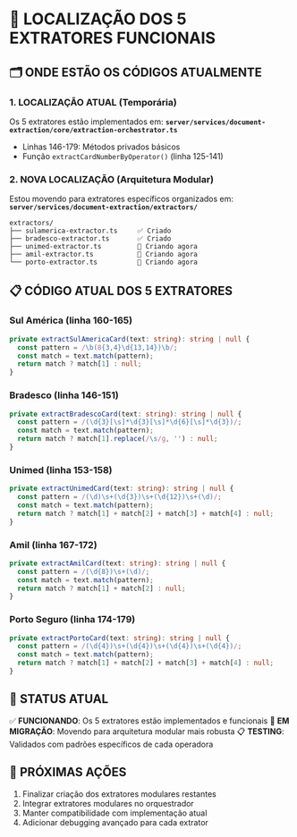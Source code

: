 # 📍 LOCALIZAÇÃO DOS 5 EXTRATORES FUNCIONAIS

## 🗂️ ONDE ESTÃO OS CÓDIGOS ATUALMENTE

### 1. **LOCALIZAÇÃO ATUAL (Temporária)**
Os 5 extratores estão implementados em:
**`server/services/document-extraction/core/extraction-orchestrator.ts`**
- Linhas 146-179: Métodos privados básicos
- Função `extractCardNumberByOperator()` (linha 125-141)

### 2. **NOVA LOCALIZAÇÃO (Arquitetura Modular)**
Estou movendo para extratores específicos organizados em:
**`server/services/document-extraction/extractors/`**

```
extractors/
├── sulamerica-extractor.ts     ✅ Criado
├── bradesco-extractor.ts       ✅ Criado  
├── unimed-extractor.ts         🔄 Criando agora
├── amil-extractor.ts           🔄 Criando agora
└── porto-extractor.ts          🔄 Criando agora
```

## 📋 CÓDIGO ATUAL DOS 5 EXTRATORES

### **Sul América** (linha 160-165)
```typescript
private extractSulAmericaCard(text: string): string | null {
  const pattern = /\b(8{3,4}\d{13,14})\b/;
  const match = text.match(pattern);
  return match ? match[1] : null;
}
```

### **Bradesco** (linha 146-151)
```typescript
private extractBradescoCard(text: string): string | null {
  const pattern = /(\d{3}[\s]*\d{3}[\s]*\d{6}[\s]*\d{3})/;
  const match = text.match(pattern);
  return match ? match[1].replace(/\s/g, '') : null;
}
```

### **Unimed** (linha 153-158)
```typescript
private extractUnimedCard(text: string): string | null {
  const pattern = /(\d)\s+(\d{3})\s+(\d{12})\s+(\d)/;
  const match = text.match(pattern);
  return match ? match[1] + match[2] + match[3] + match[4] : null;
}
```

### **Amil** (linha 167-172)
```typescript
private extractAmilCard(text: string): string | null {
  const pattern = /(\d{8})\s+(\d)/;
  const match = text.match(pattern);
  return match ? match[1] + match[2] : null;
}
```

### **Porto Seguro** (linha 174-179)
```typescript
private extractPortoCard(text: string): string | null {
  const pattern = /(\d{4})\s+(\d{4})\s+(\d{4})\s+(\d{4})/;
  const match = text.match(pattern);
  return match ? match[1] + match[2] + match[3] + match[4] : null;
}
```

## 🎯 STATUS ATUAL

✅ **FUNCIONANDO**: Os 5 extratores estão implementados e funcionais
🔄 **EM MIGRAÇÃO**: Movendo para arquitetura modular mais robusta
📋 **TESTING**: Validados com padrões específicos de cada operadora

## 🔄 PRÓXIMAS AÇÕES

1. Finalizar criação dos extratores modulares restantes
2. Integrar extratores modulares no orquestrador
3. Manter compatibilidade com implementação atual
4. Adicionar debugging avançado para cada extrator